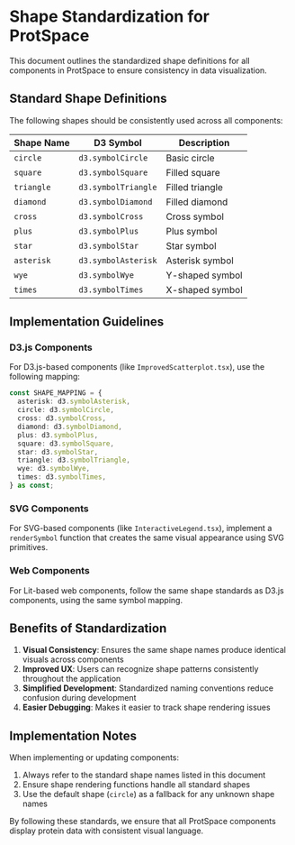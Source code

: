 # Shape Standardization for ProtSpace

This document outlines the standardized shape definitions for all components in ProtSpace to ensure consistency in data visualization.

## Standard Shape Definitions

The following shapes should be consistently used across all components:

| Shape Name        | D3 Symbol            | Description              |
| ----------------- | -------------------- | ------------------------ |
| `circle`          | `d3.symbolCircle`    | Basic circle             |
| `square`          | `d3.symbolSquare`    | Filled square            |
| `triangle`        | `d3.symbolTriangle`  | Filled triangle          |
| `diamond`         | `d3.symbolDiamond`   | Filled diamond           |
| `cross`           | `d3.symbolCross`     | Cross symbol             |
| `plus`            | `d3.symbolPlus`      | Plus symbol              |
| `star`            | `d3.symbolStar`      | Star symbol              |
| `asterisk`        | `d3.symbolAsterisk`  | Asterisk symbol          |
| `wye`             | `d3.symbolWye`       | Y-shaped symbol          |
| `times`           | `d3.symbolTimes`     | X-shaped symbol          |

## Implementation Guidelines

### D3.js Components

For D3.js-based components (like `ImprovedScatterplot.tsx`), use the following mapping:

```typescript
const SHAPE_MAPPING = {
  asterisk: d3.symbolAsterisk,
  circle: d3.symbolCircle,
  cross: d3.symbolCross,
  diamond: d3.symbolDiamond,
  plus: d3.symbolPlus,
  square: d3.symbolSquare,
  star: d3.symbolStar,
  triangle: d3.symbolTriangle,
  wye: d3.symbolWye,
  times: d3.symbolTimes,
} as const;
```

### SVG Components

For SVG-based components (like `InteractiveLegend.tsx`), implement a `renderSymbol` function that creates the same visual appearance using SVG primitives.

### Web Components

For Lit-based web components, follow the same shape standards as D3.js components, using the same symbol mapping.

## Benefits of Standardization

1. **Visual Consistency**: Ensures the same shape names produce identical visuals across components
2. **Improved UX**: Users can recognize shape patterns consistently throughout the application
3. **Simplified Development**: Standardized naming conventions reduce confusion during development
4. **Easier Debugging**: Makes it easier to track shape rendering issues

## Implementation Notes

When implementing or updating components:

1. Always refer to the standard shape names listed in this document
2. Ensure shape rendering functions handle all standard shapes
3. Use the default shape (`circle`) as a fallback for any unknown shape names

By following these standards, we ensure that all ProtSpace components display protein data with consistent visual language.
